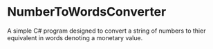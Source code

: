 # NumberToWordsConverter
A simple C# program designed to convert a string of numbers to thier equivalent in words denoting a monetary value.
